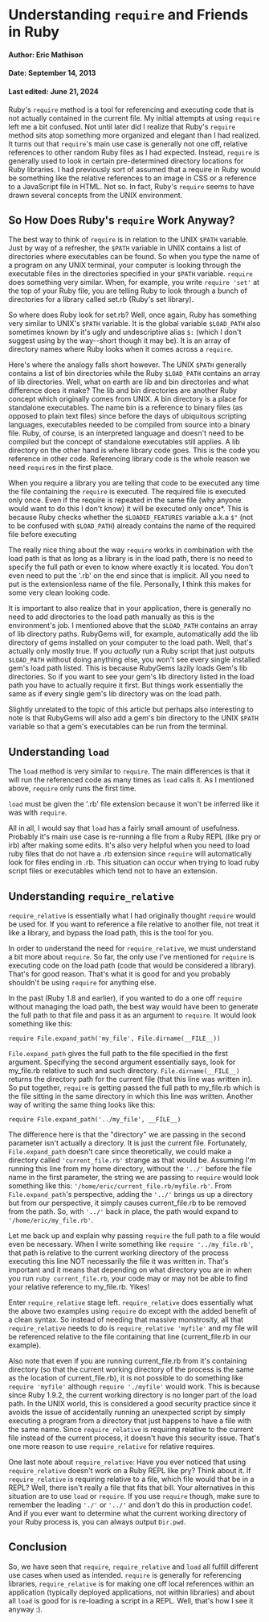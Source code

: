 Understanding `require` and Friends in Ruby
===========================================
#### Author: Eric Mathison
#### Date: September 14, 2013
#### Last edited: June 21, 2024

Ruby's `require` method is a tool for referencing and executing code that is
not actually contained in the current file. My initial attempts at using
`require` left me a bit confused. Not until later did I realize that Ruby's
`require` method sits atop something more organized and elegant than I had
realized. It turns out that `require`'s main use case is generally not one off,
relative references to other random Ruby files as I had expected. Instead,
`require` is generally used to look in certain pre-determined directory
locations for Ruby libraries. I had previously sort of assumed that a require
in Ruby would be something like the relative references to an image in CSS or a
reference to a JavaScript file in HTML. Not so. In fact, Ruby's `require` seems
to have drawn several concepts from the UNIX environment.

So How Does Ruby's `require` Work Anyway?
---------------------------------------
The best way to think of `require` is in relation to the UNIX `$PATH` variable.
Just by way of a refresher, the `$PATH` variable in UNIX contains a list of
directories where executables can be found. So when you type the name of a
program on any UNIX terminal, your computer is looking through the executable
files in the directories specified in your `$PATH` variable. `require` does
something very similar. When, for example, you write `require 'set'` at the top
of your Ruby file, you are telling Ruby to look through a bunch of directories
for a library called set.rb (Ruby's set library).

So where does Ruby look for set.rb? Well, once again, Ruby has something very
similar to UNIX's `$PATH` variable. It is the global variable `$LOAD_PATH` also
sometimes known by it's ugly and undescriptive alias `$:` (which I don't suggest
using by the way--short though it may be). It is an array of directory names
where Ruby looks when it comes across a `require`.

Here's where the analogy falls short however. The UNIX `$PATH` generally
contains a list of bin directories while the Ruby `$LOAD_PATH` contains an array
of lib directories. Well, what on earth are lib and bin directories and what
difference does it make? The lib and bin directories are another Ruby concept
which originally comes from UNIX. A bin directory is a place for standalone
executables. The name bin is a reference to binary files (as opposed to plain
text files) since before the days of ubiquitous scripting languages, executables
needed to be compiled from source into a binary file. Ruby, of course, is an
interpreted language and doesn't need to be compiled but the concept of
standalone executables still applies. A lib directory on the other hand is where
library code goes. This is the code you reference in other code. Referencing
library code is the whole reason we need `require`s in the first place.

When you require a library you are telling that code to be executed any time the
file containing the `require` is executed. The required file is executed only
once. Even if the require is repeated in the same file (why anyone would want to
do this I don't know) it will be executed only once\*. This is because Ruby
checks whether the `$LOADED_FEATURES` variable a.k.a `$"` (not to be confused
with `$LOAD_PATH`) already contains the name of the required file before
executing

The really nice thing about the way `require` works in combination with the load
path is that as long as a library is in the load path, there is no need to
specify the full path or even to know where exactly it is located. You don't
even need to put the '.rb' on the end since that is implicit. All you need to
put is the extensionless name of the file. Personally, I think this makes for
some very clean looking code.

It is important to also realize that in your application, there is generally no
need to add directories to the load path manually as this is the environment's
job. I mentioned above that the `$LOAD_PATH` contains an array of lib directory
paths. RubyGems will, for example, automatically add the lib directory of gems
installed on your computer to the load path. Well, that's actually only mostly
true. If you *actually* run a Ruby script that just outputs `$LOAD_PATH` without
doing anything else, you won't see every single installed gem's load path
listed. This is because RubyGems lazily loads Gem's lib directories. So if you
want to see your gem's lib directory listed in the load path you have to
actually require it first. But things work essentially the same as if every
single gem's lib directory was on the load path.

Slightly unrelated to the topic of this article but perhaps also interesting to
note is that RubyGems will also add a gem's bin directory to the UNIX `$PATH`
variable so that a gem's executables can be run from the terminal.

Understanding `load`
--------------------
The `load` method is very similar to `require`. The main differences is that it
will run the referenced code as many times as `load` calls it. As I mentioned
above, `require` only runs the first time.

`load` must be given the '.rb' file extension because it won't be inferred like
it was with `require`.

All in all, I would say that `load` has a fairly small amount of usefulness.
Probably it's main use case is re-running a file from a Ruby REPL (like pry or
irb) after making some edits.  It's also very helpful when you need to load ruby
files that do not have a .rb extension since `require` will automatically look
for files ending in .rb.  This situation can occur when trying to load ruby
script files or executables which tend not to have an extension.

Understanding `require_relative`
--------------------------------
`require_relative` is essentially what I had originally thought `require` would
be used for. If you want to reference a file relative to another file, not
treat it like a library, and bypass the load path, this is the tool for you.

In order to understand the need for `require_relative`, we must understand a bit
more about `require`. So far, the only use I've mentioned for `require` is
executing code on the load path (code that would be considered a library).
That's for good reason. That's what it is good for and you probably shouldn't be
using `require` for anything else.

In the past (Ruby 1.8 and earlier), if you wanted to do a one off `require`
without managing the load path, the best way would have been to generate the
full path to that file and pass it as an argument to `require`. It would look
something like this:

    require File.expand_path('my_file', File.dirname(__FILE__))

`File.expand_path` gives the full path to the file specified in the first
argument. Specifying the second argument essentially says, look for my\_file.rb
relative to such and such directory. `File.dirname(__FILE__)` returns the
directory path for the current file (that this line was written in). So put
together, `require` is getting passed the full path to my\_file.rb which is the
file sitting in the same directory in which this line was written. Another way
of writing the same thing looks like this:

    require File.expand_path('../my_file', __FILE__)

The difference here is that the "directory" we are passing in the second
parameter isn't actually a directory. It is just the current file. Fortunately,
`File.expand_path` doesn't care since theoretically, we could make a directory
called `'current_file.rb'` strange as that would be. Assuming I'm running this
line from my home directory, without the `'../'` before the file name in the
first parameter, the string we are passing to `require` would look something
like this: `'/home/eric/current_file.rb/myfile.rb'`. From `File.expand_path`'s
perspective, adding the `'../'` brings us up a directory but from our
perspective, it simply causes current\_file.rb to be removed from the path. So,
with `'../'` back in place, the path would expand to `'/home/eric/my_file.rb'`.

Let me back up and explain why passing `require` the full path to a file would
even be necessary. When I write something like `require '../my_file.rb'`, that
path is relative to the current working directory of the process executing this
line NOT necessarily the file it was written in. That's important and it means
that depending on what directory you are in when you run `ruby current_file.rb`,
your code may or may not be able to find your relative reference to my\_file.rb.
Yikes!

Enter `require_relative` stage left. `require_relative` does essentially what
the above two examples using `require` do except with the added benefit of a
clean syntax. So instead of needing that massive monstrosity, all that
`require_relative` needs to do is `require_relative 'myfile'` and my file will
be referenced relative to the file containing that line (current\_file.rb in our
example).

Also note that even if you are running current\_file.rb from it's containing
directory (so that the current working directory of the process is the same as
the location of current\_file.rb), it is not possible to do something like
`require 'myfile'` although `require './myfile'` would work. This is because
since Ruby 1.9.2, the current working directory is no longer part of the load
path. In the UNIX world, this is considered a good security practice since it
avoids the issue of accidentally running an unexpected script by simply
executing a program from a directory that just happens to have a file with the
same name. Since `require_relative` is requiring relative to the current file
instead of the current process, it doesn't have this security issue. That's one
more reason to use `require_relative` for relative requires.

One last note about `require_relative`: Have you ever noticed that using
`require_relative` doesn't work on a Ruby REPL like pry? Think about it. If
`require_relative` is requiring relative to a file, which file would that be in
a REPL? Well, there isn't really a file that fits that bill. Your alternatives
in this situation are to use `load` or `require`. If you use `require` though,
make sure to remember the leading `'./'` or `'../'` and don't do this in
production code!. And if you ever want to determine what the current working
directory of your Ruby process is, you can always output `Dir.pwd`.

Conclusion
----------
So, we have seen that `require`, `require_relative` and `load` all fulfill
different use cases when used as intended. `require` is generally for
referencing libraries, `require_relative` is for making one off local references
within an application (typically deployed applications, not within libraries)
and about all `load` is good for is re-loading a script in a REPL. Well, that's
how I see it anyway :).
